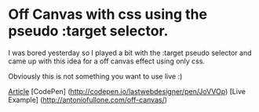 Off Canvas with css using the pseudo :target selector.
=================================

I was bored yesterday so I played a bit with the :target pseudo selector and came up with this idea for a off canvas effect using only css.

Obviously this is not something you want to use live :)

[Article](http://antoniofullone.com/dev/2015/04/03/off-canvas-with-only-css/)
[CodePen] (http://codepen.io/lastwebdesigner/pen/JoVVOp)
[Live Example] (http://antoniofullone.com/off-canvas/)